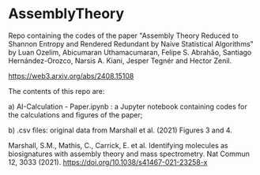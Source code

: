 # AssemblyTheory
Repo containing the codes of the paper "Assembly Theory Reduced to Shannon Entropy and Rendered Redundant by Naive Statistical Algorithms" by Luan Ozelim, Abicumaran Uthamacumaran, Felipe S. Abrahão, Santiago Hernández-Orozco, Narsis A. Kiani, Jesper Tegnér and Hector Zenil.

https://web3.arxiv.org/abs/2408.15108

The contents of this repo are:

a) AI-Calculation - Paper.ipynb : a Jupyter notebook containing codes for the calculations and figures of the paper;

b) .csv files: original data from Marshall et al. (2021) Figures 3 and 4.



Marshall, S.M., Mathis, C., Carrick, E. et al. Identifying molecules as biosignatures with assembly theory and mass spectrometry. Nat Commun 12, 3033 (2021). https://doi.org/10.1038/s41467-021-23258-x
